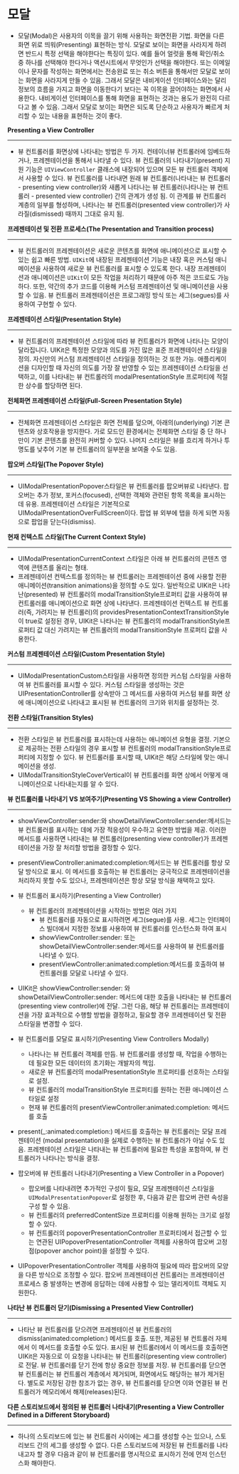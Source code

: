 # 모달

- 모달(Modal)은 사용자의 이목을 끌기 위해 사용하는 화면전환 기법. 화면을 다른 화면 위로 띄워(Presenting) 표현하는 방식. 모달로 보이는 화면을 사라지게 하려면 반드시 특정 선택을 해야한다는 특징이 있다. 예를 들어 얼럿을 통해 확인/취소 중 하나를 선택해야 한다거나 액션시트에서 무엇인가 선택을 해야한다. 또는 이메일이나 문자를 작성하는 화면에서는 전송완료 또는 취소 버튼을 통해서만 모달로 보이는 화면을 사라지게 만들 수 있음. 그래서 모달은 내비게이션 인터페이스와는 달리 정보의 흐름을 가지고 화면을 이동한다기 보다는 꼭 이목을 끌어야하는 화면에서 사용한다. 내비게이션 인터페이스를 통해 화면을 표현하는 것과는 용도가 완전히 다르다고 볼 수 있음. 그래서 모달로 보이는 화면은 되도록 단순하고 사용자가 빠르게 처리할 수 있는 내용을 표현하는 것이 좋다.

**Presenting a View Controller**

---

- 뷰 컨트롤러를 화면상에 나타내는 방법은 두 가지. 컨테이너뷰 컨트롤러에 임베드하거나, 프레젠테이션을 통해서 나타낼 수 있다. 뷰 컨트롤러의 나타내기(present) 지원 기능은 `UIViewController` 클래스에 내장되어 있으며 모든 뷰 컨트롤러 객체에서 사용할 수 있다. 뷰 컨트롤러를 나타내면 원래 뷰 컨트롤러(나타내는 뷰 컨트롤러 - presenting view controller)와 새롭게 나타나는 뷰 컨트롤러(나타나는 뷰 컨트롤러 - presented view controller) 간의 관계가 생성 됨. 이 관계를 뷰 컨트롤러 계층의 일부를 형성하며, 나타나는 뷰 컨트롤러(presented view controller)가 사라질(dismissed) 때까지 그대로 유지 됨.

**프레젠테이션 및 전환 프로세스(The Presentation and Transition process)**

---

- 뷰 컨트롤러의 프레젠테이션은 새로운 콘텐츠를 화면에 애니메이션으로 표시할 수 있는 쉽고 빠른 방법. `UIKit`에 내장된 프레젠테이션 기능은 내장 혹은 커스텀 애니메이션을 사용하여 새로운 뷰 컨트롤러를 표시할 수 있도록 한다. 내장 프레젠테이션과 애니메이션은 `UIKit`이 모든 작업을 처리하기 때문에 아주 적은 코드로도 가능하다. 또한, 약간의 추가 코드를 이용해 커스텀 프레젠테이션 및 애니메이션을 사용할 수 있음. 뷰 컨트롤러 프레젠테이션은 프로그래밍 방식 또는 세그(segues)를 사용하여 구현할 수 있다.

**프레젠테이션 스타일(Presentation Style)**

---

- 뷰 컨트롤러의 프레젠테이션 스타일에 따라 뷰 컨트롤러가 화면에 나타나는 모양이 달라집니다. UIKit은 특정한 모양과 의도를 가진 많은 표준 프레젠테이션 스타일을 정의. 자신만의 커스텀 프레젠테이션 스타일을 정의하는 것 또한 가능. 애플리케이션을 디자인할 때 자신의 의도를 가장 잘 반영할 수 있는 프레젠테이션 스타일을 선택하고, 이를 나타내는 뷰 컨트롤러의 modalPresentationStyle 프로퍼티에 적절한 상수를 할당하면 된다.

**전체화면 프레젠테이션 스타일(Full-Screen Presentation Style)**

---

- 전체화면 프레젠테이션 스타일은 화면 전체를 덮으며, 아래의(underlying) 기본 콘텐츠와 상호작용을 방지한다. 가로 모드인 환경에서는 전체화면 스타일 중 단 하나만이 기본 콘텐츠를 완전히 커버할 수 있다. 나머지 스타일은 뷰를 흐리게 하거나 투명도를 낮추어 기본 뷰 컨트롤러의 일부분을 보여줄 수도 있음.

**팝오버 스타일(The Popover Style)**

---

- UIModalPresentationPopover스타일은 뷰 컨트롤러를 팝오버뷰로 나타낸다. 팝오버는 추가 정보, 포커스(focused), 선택한 객체와 관련된 항목 목록을 표시하는 데 유용. 프레젠테이션 스타일은 기본적으로 UIModalPresentationOverFullScreen이다. 팝업 뷰 외부에 탭을 하게 되면 자동으로 팝업을 닫는다(dismiss).

**현재 컨텍스트 스타일(The Current Context Style)**

---

- UIModalPresentationCurrentContext 스타일은 아래 뷰 컨트롤러의 콘텐츠 영역에 콘텐츠를 올리는 형태.
- 프레젠테이션 컨텍스트를 정의하는 뷰 컨트롤러는 프레젠테이션 중에 사용할 전환 애니메이션(transition animations)을 정의할 수도 있다. 일반적으로 UIKit은 나타난(presented) 뷰 컨트롤러의 modalTransitionStyle프로퍼티 값을 사용하여 뷰 컨트롤러를 애니메이션으로 화면 상에 나타낸다. 프레젠테이션 컨텍스트 뷰 컨트롤러(즉, 가려지는 뷰 컨트롤러)의 providesPresentationContextTransitionStyle이 true로 설정된 경우, UIKit은 나타나는 뷰 컨트롤러의 modalTransitionStyle프로퍼티 값 대신 가려지는 뷰 컨트롤러의 modalTransitionStyle 프로퍼티 값을 사용한다.

**커스텀 프레젠테이션 스타일(Custom Presentation Style)**

---

- UIModalPresentationCustom스타일을 사용하면 정의한 커스텀 스타일을 사용하여 뷰 컨트롤러를 표시할 수 있다. 커스텀 스타일을 생성하는 것은 UIPresentationController를 상속받아 그 메서드를 사용하여 커스텀 뷰를 화면 상에 애니메이션으로 나타내고 표시된 뷰 컨트롤러의 크기와 위치를 설정하는 것.

**전환 스타일(Transition Styles)**

---

- 전환 스타일은 뷰 컨트롤러를 표시하는데 사용하는 애니메이션 유형을 결정. 기본으로 제공하는 전환 스타일의 경우 표시할 뷰 컨트롤러의 modalTransitionStyle프로퍼티에 지정할 수 있다. 뷰 컨트롤러를 표시할 때, UIKit은 해당 스타일에 맞는 애니메이션을 생성.
- UIModalTransitionStyleCoverVertical이 뷰 컨트롤러를 화면 상에서 어떻게 애니메이션으로 나타내는지를 알 수 있다.

**뷰 컨트롤러를 나타내기 VS 보여주기(Presenting VS Showing a view Controller)**

---

- showViewController:sender:와 showDetailViewController:sender:메서드는 뷰 컨트롤러를 표시하는 데에 가장 적응성이 우수하고 유연한 방법을 제공. 이러한 메서드를 사용하면 나타내는 뷰 컨트롤러(presenting view controller)가 프레젠테이션을 가장 잘 처리할 방법을 결정할 수 있다.
- presentViewController:animated:completion:메서드는 뷰 컨트롤러를 항상 모달 방식으로 표시. 이 메서드를 호출하는 뷰 컨트롤러는 궁극적으로 프레젠테이션을 처리하지 못할 수도 있으나, 프레젠테이션은 항상 모달 방식을 채택하고 있다.

- 뷰 컨트롤러 표시하기(Presenting a View Controller)
    - 뷰 컨트롤러의 프레젠테이션을 시작하는 방법은 여러 가지
        - 뷰 컨트롤러를 자동으로 표시하려면 세그(segue)를 사용. 세그는 인터페이스 빌더에서 지정한 정보를 사용하여 뷰 컨트롤러를 인스턴스화 하여 표시
        - showViewController:sender: 또는 showDetailViewController:sender:메서드를 사용하여 뷰 컨트롤러를 나타낼 수 있다.
        - presentViewController:animated:completion:메서드를 호출하여 뷰 컨트롤러를 모달로 나타낼 수 있다.
- UIKit은 showViewController:sender: 와 showDetailViewController:sender: 메서드에 대한 호출을 나타내는 뷰 컨트롤러(presenting view controller)에 전달. 그런 다음, 해당 뷰 컨트롤러는 프레젠테이션을 가장 효과적으로 수행할 방법을 결정하고, 필요할 경우 프레젠테이션 및 전환 스타일을 변경할 수 있다.

- 뷰 컨트롤러를 모달로 표시하기(Presenting View Controllers Modally)
    - 나타나는 뷰 컨트롤러 객체를 만듬. 뷰 컨트롤러를 생성할 때, 작업을 수행하는데 필요한 모든 데이터의 초기화는 개발자의 책임.
    - 새로운 뷰 컨트롤러의 modalPresentationStyle 프로퍼티를 선호하는 스타일로 설정.
    - 뷰 컨트롤러의 modalTransitionStyle 프로퍼티를 원하는 전환 애니메이션 스타일로 설정
    - 현재 뷰 컨트롤러의 presentViewController:animated:completion: 메서드를 호출
- present(_:animated:completion:) 메서드를 호출하는 뷰 컨트롤러는 모달 프레젠테이션 (modal presentation)을 실제로 수행하는 뷰 컨트롤러가 아닐 수도 있음. 프레젠테이션 스타일은 나타내는 뷰 컨트롤러에 필요한 특성을 포함하여, 뷰 컨트롤러가 나타나는 방식을 결정.

- 팝오버에 뷰 컨트롤러 나타내기(Presenting a View Controller in a Popover)
    - 팝오버를 나타내려면 추가적인 구성이 필요, 모달 프레젠테이션 스타일을 `UIModalPresentationPopover`로 설정한 후, 다음과 같은 팝오버 관련 속성을 구성 할 수 있음.
    - 뷰 컨트롤러의 preferredContentSize 프로퍼티를 이용해 원하는 크기로 설정할 수 있다.
    - 뷰 컨트롤러의 popoverPresentationController 프로퍼티에서 접근할 수 있는 연관된 UIPopoverPresentationController 객체를 사용하여 팝오버 고정 점(popover anchor point)을 설정할 수 있다.
- UIPopoverPresentationController 객체를 사용하여 필요에 따라 팝오버의 모양을 다른 방식으로 조정할 수 있다. 팝오버 프레젠테이션 컨트롤러는 프레젠테이션 프로세스 중 발생하는 변경에 응답하는 데에 사용할 수 있는 델리게이트 객체도 지원한다.

**나타난 뷰 컨트롤러 닫기(Dismissing a Presented View Controller)**

---

- 나타난 뷰 컨트롤러를 닫으려면 프레젠테이션 뷰 컨트롤러의 dismiss(animated:completion:) 메서드를 호출. 또한, 제공된 뷰 컨트롤러 자체에서 이 메서드를 호출할 수도 있다. 표시된 뷰 컨트롤러에서 이 메서드를 호출하면 UIKit은 자동으로 이 요청을 나타내는 뷰 컨트롤러(presenting view controller)로 전달. 뷰 컨트롤러를 닫기 전에 항상 중요한 정보를 저장. 뷰 컨트롤러를 닫으면 뷰 컨트롤러는 뷰 컨트롤러 계층에서 제거되며, 화면에서도 해당하는 뷰가 제거된다. 별도로 저장된 강한 참조가 없는 경우, 뷰 컨트롤러를 닫으면 이와 연결된 뷰 컨트롤러가 메모리에서 해제(releases)된다.

**다른 스토리보드에서 정의된 뷰 컨트롤러 나타내기(Presenting a View Controller Defined in a Different Storyboard)**

---

- 하나의 스토리보드에 있는 뷰 컨트롤러 사이에는 세그를 생성할 수는 있으나, 스토리보드 간의 세그를 생성할 수 없다. 다른 스토리보드에 저장된 뷰 컨트롤러를 나타내고자 할 경우 다음과 같이 뷰 컨트롤러를 명시적으로 표시하기 전에 먼저 인스턴스화 해야한다.